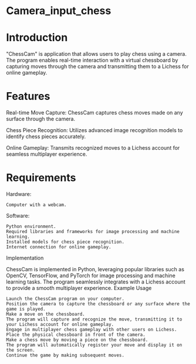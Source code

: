 # Camera_input_chess

# Introduction

"ChessCam" is  application that allows users to play chess using a camera. The program enables real-time interaction with a virtual chessboard by capturing moves through the camera and transmitting them to a Lichess  for online gameplay.
# Features

Real-time Move Capture: ChessCam captures chess moves made on any surface through the camera.

Chess Piece Recognition: Utilizes advanced image recognition models to identify chess pieces accurately.

Online Gameplay: Transmits recognized moves to a Lichess account for seamless multiplayer experience.


# Requirements
Hardware:

    Computer with a webcam.

Software:

    Python environment.
    Required libraries and frameworks for image processing and machine learning.
    Installed models for chess piece recognition.
    Internet connection for online gameplay.

Implementation

ChessCam is implemented in Python, leveraging popular libraries such as OpenCV, TensorFlow, and PyTorch for image processing and machine learning tasks. The program seamlessly integrates with a Lichess account to provide a smooth multiplayer experience.
Example Usage

    Launch the ChessCam program on your computer.
    Position the camera to capture the chessboard or any surface where the game is played.
    Make a move on the chessboard.
    The program will capture and recognize the move, transmitting it to your Lichess account for online gameplay.
    Engage in multiplayer chess gameplay with other users on Lichess.
    Place the physical chessboard in front of the camera.
    Make a chess move by moving a piece on the chessboard.
    The program will automatically register your move and display it on the screen.
    Continue the game by making subsequent moves.
